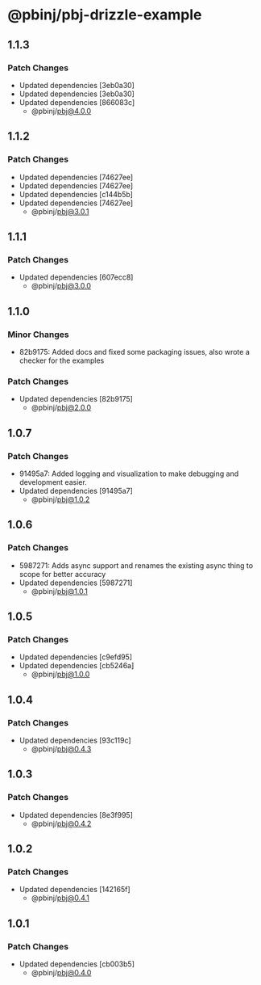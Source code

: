 # @pbinj/pbj-drizzle-example

## 1.1.3

### Patch Changes

- Updated dependencies [3eb0a30]
- Updated dependencies [3eb0a30]
- Updated dependencies [866083c]
  - @pbinj/pbj@4.0.0

## 1.1.2

### Patch Changes

- Updated dependencies [74627ee]
- Updated dependencies [74627ee]
- Updated dependencies [c144b5b]
- Updated dependencies [74627ee]
  - @pbinj/pbj@3.0.1

## 1.1.1

### Patch Changes

- Updated dependencies [607ecc8]
  - @pbinj/pbj@3.0.0

## 1.1.0

### Minor Changes

- 82b9175: Added docs and fixed some packaging issues, also wrote a checker for the examples

### Patch Changes

- Updated dependencies [82b9175]
  - @pbinj/pbj@2.0.0

## 1.0.7

### Patch Changes

- 91495a7: Added logging and visualization to make debugging and development easier.
- Updated dependencies [91495a7]
  - @pbinj/pbj@1.0.2

## 1.0.6

### Patch Changes

- 5987271: Adds async support and renames the existing async thing to scope for better accuracy
- Updated dependencies [5987271]
  - @pbinj/pbj@1.0.1

## 1.0.5

### Patch Changes

- Updated dependencies [c9efd95]
- Updated dependencies [cb5246a]
  - @pbinj/pbj@1.0.0

## 1.0.4

### Patch Changes

- Updated dependencies [93c119c]
  - @pbinj/pbj@0.4.3

## 1.0.3

### Patch Changes

- Updated dependencies [8e3f995]
  - @pbinj/pbj@0.4.2

## 1.0.2

### Patch Changes

- Updated dependencies [142165f]
  - @pbinj/pbj@0.4.1

## 1.0.1

### Patch Changes

- Updated dependencies [cb003b5]
  - @pbinj/pbj@0.4.0
